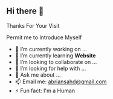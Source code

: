 ## Hi there 👋

Thanks For Your Visit

Permit me to Introduce Myself

- 🔭 I’m currently working on ...
- 🌱 I’m currently learning **Website**
- 👯 I’m looking to collaborate on ...
- 🤔 I’m looking for help with ...
- 💬 Ask me about ...
- 📫 Email me: abriansahd@gmail.com
- ⚡ Fun fact: I'm a Human
